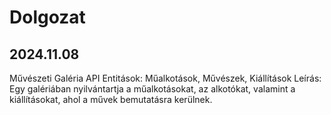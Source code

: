 ﻿# Dolgozat 
## 2024.11.08

Művészeti Galéria API
Entitások: Műalkotások, Művészek, Kiállítások
Leírás: Egy galériában nyilvántartja a műalkotásokat, az alkotókat, valamint a kiállításokat, ahol a művek bemutatásra kerülnek.